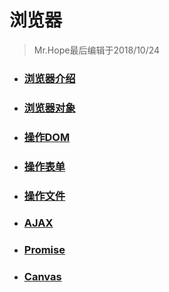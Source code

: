 # 浏览器

> Mr.Hope最后编辑于2018/10/24

- ### [浏览器介绍](browser/intro)

- ### [浏览器对象](browser/browserObject)

- ### [操作DOM](browser/DOM)

- ### [操作表单](browser/input)

- ### [操作文件](browser/file)

- ### [AJAX](browser/AJAX)

- ### [Promise](browser/promise)

- ### [Canvas](browser/canvas)